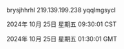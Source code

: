 brysjhhrhl 219.139.199.238 yqqlmgsycl

2024年 10月 25日 星期五 09:30:01 CST

2024年 10月 25日 星期五 01:30:01 GMT
